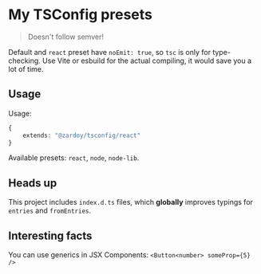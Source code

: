 # My TSConfig presets

> Doesn't follow semver!

Default and `react` preset have `noEmit: true`, so `tsc` is only for type-checking. Use Vite or esbuild for the actual compiling, it would save you a lot of time.

## Usage

Usage:

```ts
{
    extends: "@zardoy/tsconfig/react"
}
```

Available presets: `react`, `node`, `node-lib`.

## Heads up

This project includes `index.d.ts` files, which **globally** improves typings for `entries` and `fromEntries`.

<!-- - `--generateCpuProfile tsc-output.cpuprofile`, `--extendedDiagnostics` -->

## Interesting facts

You can use generics in JSX Components: ` <Button<number> someProp={5} /> `
